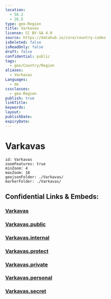 ```yaml
---
location:
  - 56.2
  - 26.5
type: geo-Region
title: Varkavas
license: CC BY-SA 4.0
source: https://datahub.io/core/country-codes
isDeleted: false
isReadOnly: false
draft: false
confidential: public
tags:
  - geo/Country/Region
aliases:
  - Varkavas
Languages:
  - de
cssclasses:
  - geo-Region
publish: true
linkTitle:
keywords:
layout:
publishDate:
expiryDate:
---
```


# Varkavas

```leaflet
id: Varkavas
zoomFeatures: true 
minZoom: 4 
maxZoom: 18
geojsonFolder: ./Varkavas/
markerFolder: ./Varkavas/
```


## Confidential Links & Embeds: 

### [Varkavas](/_Standards/Earth/Continent/Europe/Europe~North/Latvia/Counties/Varkavas.md) 

### [Varkavas.public](/_public/Earth/Continent/Europe/Europe~North/Latvia/Counties/Varkavas.public.md) 

### [Varkavas.internal](/_internal/Earth/Continent/Europe/Europe~North/Latvia/Counties/Varkavas.internal.md) 

### [Varkavas.protect](/_protect/Earth/Continent/Europe/Europe~North/Latvia/Counties/Varkavas.protect.md) 

### [Varkavas.private](/_private/Earth/Continent/Europe/Europe~North/Latvia/Counties/Varkavas.private.md) 

### [Varkavas.personal](/_personal/Earth/Continent/Europe/Europe~North/Latvia/Counties/Varkavas.personal.md) 

### [Varkavas.secret](/_secret/Earth/Continent/Europe/Europe~North/Latvia/Counties/Varkavas.secret.md)

